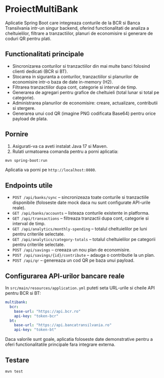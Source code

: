 # ProiectMultiBank

Aplicatie Spring Boot care integreaza conturile de la BCR si Banca Transilvania intr-un singur backend, oferind functionalitati de analiza a cheltuielilor, filtrare a tranzactiilor, planuri de economisire si generare de coduri QR pentru plati.

## Functionalitati principale

- Sincronizarea conturilor si tranzactiilor din mai multe banci folosind clienti dedicati (BCR si BT).
- Stocarea in siguranta a conturilor, tranzactiilor si planurilor de economisire intr-o baza de date in-memory (H2).
- Filtrarea tranzactiilor dupa cont, categorie si interval de timp.
- Generarea de agregari pentru grafice de cheltuieli (total lunar si total pe categorie).
- Administrarea planurilor de economisire: creare, actualizare, contributii si stergere.
- Generarea unui cod QR (imagine PNG codificata Base64) pentru orice payload de plata.

## Pornire

1. Asigurati-va ca aveti instalat Java 17 si Maven.
2. Rulati urmatoarea comanda pentru a porni aplicatia:

```bash
mvn spring-boot:run
```

Aplicatia va porni pe `http://localhost:8080`.

## Endpoints utile

- `POST /api/banks/sync` – sincronizeaza toate conturile si tranzactiile disponibile (foloseste date mock daca nu sunt configurate API-urile reale).
- `GET /api/banks/accounts` – listeaza conturile existente in platforma.
- `GET /api/transactions` – filtreaza tranzactii dupa cont, categorie si interval de timp.
- `GET /api/analytics/monthly-spending` – totalul cheltuielilor pe luni pentru criteriile selectate.
- `GET /api/analytics/category-totals` – totalul cheltuielilor pe categorii pentru criteriile selectate.
- `POST /api/savings` – creeaza un nou plan de economisire.
- `POST /api/savings/{id}/contribute` – adauga o contributie la un plan.
- `POST /api/qr` – genereaza un cod QR pe baza unui payload.

## Configurarea API-urilor bancare reale

In `src/main/resources/application.yml` puteti seta URL-urile si cheile API pentru BCR si BT:

```yaml
multibank:
  bcr:
    base-url: "https://api.bcr.ro"
    api-key: "token-bcr"
  bt:
    base-url: "https://api.bancatransilvania.ro"
    api-key: "token-bt"
```

Daca valorile sunt goale, aplicatia foloseste date demonstrative pentru a oferi functionalitatile principale fara integrare externa.

## Testare

```bash
mvn test
```
